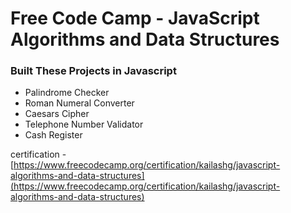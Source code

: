 # Free Code Camp - JavaScript Algorithms and Data Structures

### Built These Projects in Javascript
- Palindrome Checker
- Roman Numeral Converter
- Caesars Cipher
- Telephone Number Validator
- Cash Register  

certification - [https://www.freecodecamp.org/certification/kailashg/javascript-algorithms-and-data-structures](https://www.freecodecamp.org/certification/kailashg/javascript-algorithms-and-data-structures)